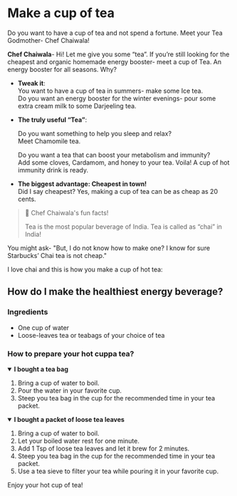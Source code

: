 
# Make a cup of tea

Do you want to have a cup of tea and not spend a fortune. Meet your Tea Godmother- Chef Chaiwala!


**Chef Chaiwala**- Hi! Let me give you some “tea”. If you’re still looking for the cheapest and organic homemade energy booster- meet a cup of Tea.  An energy booster for all seasons. Why?

* **Tweak it**:\
	You want to have a cup of tea in summers- make some Ice tea.\
	Do you want an energy booster for the winter evenings- pour some extra cream milk to some Darjeeling tea.
        
* **The truly useful “Tea”**:

 	 Do you want something to help you sleep and relax?\
   	 Meet Chamomile tea. 
               
 	 Do you want a tea that can boost your metabolism and immunity?\
  	 Add some cloves, Cardamom, and honey to your tea. Voila! A cup of hot immunity drink is ready. 
    
* **The biggest advantage: Cheapest in town!**\
    	Did I say cheapest? Yes, making a cup of tea can be as cheap as 20 cents. 

> :tea:  Chef Chaiwala's fun facts!
>
> Tea is the most popular beverage of India. Tea is called as “chai” in India!



You might ask- "But, I do not know how to make one? I know for sure Starbucks’ Chai tea is not cheap."

I love chai and this is how you make a cup of hot tea:


## How do I make the healthiest energy beverage?

### Ingredients
* One cup of water
* Loose-leaves tea or teabags of your choice of tea


### How to prepare your hot cuppa tea?

<details open>
<summary><b> I bought a tea bag </b></summary>
	
1. Bring a cup of water to boil.
2. Pour the water in your favorite cup.
3. Steep you tea bag in the cup for the recommended time in your tea packet.
</details>

<details open>
<summary><b> I bought a packet of loose tea leaves </b></summary>
	
1. Bring a cup of water to boil.
2. Let your boiled water rest for one minute.
3. Add 1 Tsp of loose tea leaves and let it brew for 2 minutes.
4. Steep you tea bag in the cup for the recommended time in your tea packet.
5. Use a  tea sieve to filter your tea while pouring it in your favorite cup.

</details>

 Enjoy your hot cup of tea!

